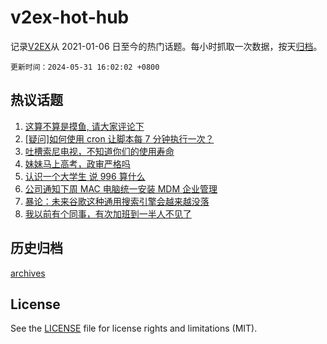 # v2ex-hot-hub

 记录[V2EX](https://www.v2ex.com/)从 2021-01-06 日至今的热门话题。每小时抓取一次数据，按天[归档](archives)。

`更新时间：2024-05-31 16:02:02 +0800`

## 热议话题

1. [这算不算是摸鱼, 请大家评论下](https://www.v2ex.com/t/1045589)
1. [[疑问]如何使用 cron 让脚本每 7 分钟执行一次？](https://www.v2ex.com/t/1045433)
1. [吐槽索尼电视，不知道你们的使用寿命](https://www.v2ex.com/t/1045466)
1. [妹妹马上高考，政审严格吗](https://www.v2ex.com/t/1045576)
1. [认识一个大学生 说 996 算什么](https://www.v2ex.com/t/1045604)
1. [公司通知下周 MAC 电脑统一安装 MDM 企业管理](https://www.v2ex.com/t/1045490)
1. [暴论：未来谷歌这种通用搜索引擎会越来越没落](https://www.v2ex.com/t/1045600)
1. [我以前有个同事，有次加班到一半人不见了](https://www.v2ex.com/t/1045477)

## 历史归档

[archives](archives)

## License

See the [LICENSE](LICENSE) file for license rights and limitations (MIT).
